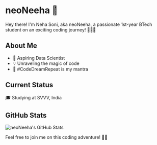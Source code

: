 # neoNeeha 🌟

Hey there! I'm Neha Soni, aka neoNeeha, a passionate 1st-year BTech student on an exciting coding journey! 👩‍💻✨

## About Me

- 🚀 Aspiring Data Scientist
- 💡 Unraveling the magic of code
- 🌈 #CodeDreamRepeat is my mantra

## Current Status

🎓 Studying at SVVV, India

## GitHub Stats

![neoNeeha's GitHub Stats](https://github-readme-stats.vercel.app/api?username=neoNeeha&show_icons=true&count_private=true&hide=contribs)

Feel free to join me on this coding adventure! 🚀✨
